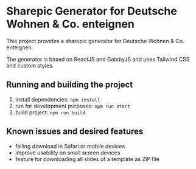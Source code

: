 # Sharepic Generator for Deutsche Wohnen & Co. enteignen

This project provides a sharepic generator for Deutsche Wohnen & Co. enteignen.

The generator is based on ReactJS and GatsbyJS and uses Tailwind CSS and custom styles.

## Running and building the project
1. install dependencies: `npm install`
2. run for development purposes: `npm run start`
3. build project: `npm run build`

## Known issues and desired features
- failing download in Safari or mobile devices
- improve usability on small screen devices
- feature for downloading all slides of a template as ZIP file